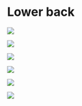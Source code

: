 # Lower back

![](../.gitbook/assets/processed.jpeg)

![](../.gitbook/assets/processed2.jpeg)

![](../.gitbook/assets/processed3.jpeg)

![](../.gitbook/assets/processed4.jpeg)

![](../.gitbook/assets/processed5.jpeg)

![](../.gitbook/assets/processed6.jpeg)

